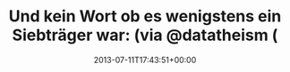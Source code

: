 ---
retweeted: false
source: <a href="http://twitter.com" rel="nofollow">Twitter Web Client</a>
entities:
  hashtags: []
  symbols: []
  user_mentions:
  - name: Adam Thomas
    screen_name: datatheism
    indices:
    - '80'
    - '91'
    id_str: '397870753'
    id: '397870753'
  urls:
  - url: http://t.co/daQ7Nytas9
    expanded_url: http://www.bz-berlin.de/bezirk/kreuzberg/u-bahnhof-hermannplatz-komplett-gesperrt-article1706850.html
    display_url: bz-berlin.de/bezirk/kreuzbe…
    indices:
    - '51'
    - '73'
display_text_range:
- '0'
- '92'
favorite_count: '1'
id_str: '355381938963484672'
truncated: false
retweet_count: '2'
id: '355381938963484672'
possibly_sensitive: false
created_at: Thu Jul 11 17:43:51 +0000 2013
favorited: false
full_text: 'Und kein Wort ob es wenigstens ein Siebträger war:   (via [@datatheism](https://twitter.com/datatheism))'
lang: de
quote_url: http://www.bz-berlin.de/bezirk/kreuzberg/u-bahnhof-hermannplatz-komplett-gesperrt-article1706850.html
tags:
- pesos/twitter
date: '2013-07-11T17:43:51+00:00'
src: https://twitter.com/bascht/status/355381938963484672
original_url: https://twitter.com/bascht/status/355381938963484672
type: twitter_tweet
text: 'Und kein Wort ob es wenigstens ein Siebträger war:   (via [@datatheism](https://twitter.com/datatheism))'
title: 'Und kein Wort ob es wenigstens ein Siebträger war:   (via @datatheism ('

---